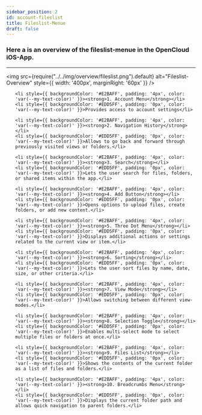```yaml
---
sidebar_position: 2
id: account-fileslist
title: Fileslist-Menue
draft: false
---
```


### Here a is an overview of the fileslist-menue in the OpenCloud iOS-App.

---

<div style={{ display: 'flex', alignItems: 'center' }}>

<img src={require("../../img/overview/fileslist.png").default} alt="Fileslist-Overview" style={{ width: '400px', marginRight: '60px' }} />

<ul style={{ listStyleType: 'none', padding: 0, margin: 0, width: '100%' }}>

    <li style={{ backgroundColor: '#E2BAFF', padding: '4px', color: 'var(--my-text-color)' }}><strong>1. Account Menu</strong></li>
    <li style={{ backgroundColor: '#EDD5FF', padding: '0px', color: 'var(--my-text-color)' }}>Provides access to account settings</li>

    <li style={{ backgroundColor: '#E2BAFF', padding: '4px', color: 'var(--my-text-color)' }}><strong>2. Navigation History</strong></li>
    <li style={{ backgroundColor: '#EDD5FF', padding: '0px', color: 'var(--my-text-color)' }}>Allows to go back and forward through previously visited views or folders.</li>

    <li style={{ backgroundColor: '#E2BAFF', padding: '4px', color: 'var(--my-text-color)' }}><strong>3. Search</strong></li>
    <li style={{ backgroundColor: '#EDD5FF', padding: '0px', color: 'var(--my-text-color)' }}>Lets the user search for files, folders, or shared items within the app.</li>

    <li style={{ backgroundColor: '#E2BAFF', padding: '4px', color: 'var(--my-text-color)' }}><strong>4. Add Button</strong></li>
    <li style={{ backgroundColor: '#EDD5FF', padding: '0px', color: 'var(--my-text-color)' }}>Opens options to upload files, create folders, or add new content.</li>

    <li style={{ backgroundColor: '#E2BAFF', padding: '4px', color: 'var(--my-text-color)' }}><strong>5. Three Dot Menu</strong></li>
    <li style={{ backgroundColor: '#EDD5FF', padding: '0px', color: 'var(--my-text-color)' }}>Displays additional actions or settings related to the current view or item.</li>

    <li style={{ backgroundColor: '#E2BAFF', padding: '4px', color: 'var(--my-text-color)' }}><strong>6. Sorting</strong></li>
    <li style={{ backgroundColor: '#EDD5FF', padding: '0px', color: 'var(--my-text-color)' }}>Lets the user sort files by name, date, size, or other criteria.</li>

    <li style={{ backgroundColor: '#E2BAFF', padding: '4px', color: 'var(--my-text-color)' }}><strong>7. View Mode</strong></li>
    <li style={{ backgroundColor: '#EDD5FF', padding: '0px', color: 'var(--my-text-color)' }}>Allows switching between different view-modes.</li>

    <li style={{ backgroundColor: '#E2BAFF', padding: '4px', color: 'var(--my-text-color)' }}><strong>8. Selection Toggle</strong></li>
    <li style={{ backgroundColor: '#EDD5FF', padding: '0px', color: 'var(--my-text-color)' }}>Enables multi-select mode to select multiple files or folders at once.</li>

    <li style={{ backgroundColor: '#E2BAFF', padding: '4px', color: 'var(--my-text-color)' }}><strong>9. Files List</strong></li>
    <li style={{ backgroundColor: '#EDD5FF', padding: '0px', color: 'var(--my-text-color)' }}>Shows the contents of the current folder as a list of files and folders.</li>
    
    <li style={{ backgroundColor: '#E2BAFF', padding: '4px', color: 'var(--my-text-color)' }}><strong>10. Breadcrumbs Menu</strong></li>
    <li style={{ backgroundColor: '#EDD5FF', padding: '0px', color: 'var(--my-text-color)' }}>Displays the current folder path and allows quick navigation to parent folders.</li>
  </ul>

</div>


